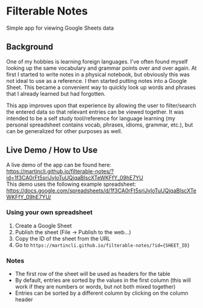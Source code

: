 # Filterable Notes

Simple app for viewing Google Sheets data

## Background

One of my hobbies is learning foreign languages. I've often found myself looking up the same vocabulary and grammar points over and over again. At first I started to write notes  in a physical notebook, but obviously this was not ideal to use as a reference. I then started putting notes into a Google Sheet. This became a convenient way to quickly look up words and phrases that I already learned but had forgotten.  

This app improves upon that experience by allowing the user to filter/search the entered data so that relevant entries can be viewed together. It was intended to be a self study tool/reference for language learning (my personal spreadsheet contains vocab, phrases, idioms, grammar, etc.), but can be generalized for other purposes as well.

## Live Demo / How to Use

A live demo of the app can be found here:  
https://martincli.github.io/filterable-notes/?id=1f3CA0rFt5sriJyloTuUQiqaBIscXTeWKFfY_09hE7YU  
This demo uses the following example spreadsheet:  
https://docs.google.com/spreadsheets/d/1f3CA0rFt5sriJyloTuUQiqaBIscXTeWKFfY_09hE7YU/

### Using your own spreadsheet
1. Create a Google Sheet
2. Publish the sheet (File -> Publish to the web...)
3. Copy the ID of the sheet from the URL
4. Go to `https://martincli.github.io/filterable-notes/?id={SHEET_ID}`

### Notes
* The first row of the sheet will be used as headers for the table
* By default, entries are sorted by the values in the first column (this will work if they are numbers or words, but not both mixed together)
* Entries can be sorted by a different column by clicking on the column header
